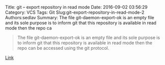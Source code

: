 Title: git – export repository in read mode
Date: 2016-09-02 03:56:29
Category: VCS
Tags: Git
Slug:git-export-repository-in-read-mode-2
Authors:sedlav
Summary: The file git-daemon-export-ok is an empty file and its sole purpose is to inform git that this repository is available in read mode then the repo ca

> The file git-daemon-export-ok is an empty file and its sole purpose is to inform git that this repository is available in read mode then the repo can be accessed using the git protocol.

[Link](http://www.librebyte.net/en/git/git-export-repository-in-read-mode/)
